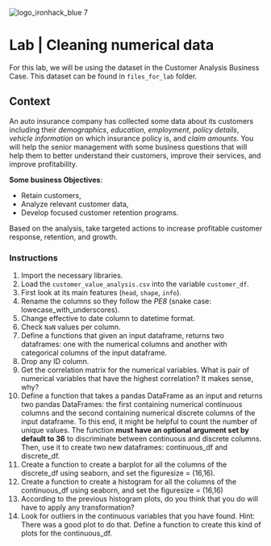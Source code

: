 ![logo_ironhack_blue 7](https://user-images.githubusercontent.com/23629340/40541063-a07a0a8a-601a-11e8-91b5-2f13e4e6b441.png)

# Lab | Cleaning numerical data

For this lab, we will be using the dataset in the Customer Analysis Business Case. This dataset can be found in `files_for_lab` folder.

## Context

An auto insurance company has collected some data about its customers including their _demographics_, _education_, _employment_, _policy details_, _vehicle information_ on which insurance policy is, and _claim amounts_. You will help the senior management with some business questions that will help them to better understand their customers, improve their services, and improve profitability.

**Some business Objectives**:

- Retain customers,
- Analyze relevant customer data,
- Develop focused customer retention programs.

Based on the analysis, take targeted actions to increase profitable customer response, retention, and growth.

### Instructions

1. Import the necessary libraries.
2. Load the `customer_value_analysis.csv` into the variable `customer_df`.
3. First look at its main features (`head`, `shape`, `info`).
4. Rename the columns so they follow the _PE8_ (snake case: lowecase_with_underscores).
5. Change effective to date column to datetime format.
6. Check `NaN` values per column.
7. Define a functions that given an input dataframe, returns two dataframes: one with the numerical columns and another with categorical columns of the input dataframe.
8. Drop any ID column.
9. Get the correlation matrix for the numerical variables. What is pair of numerical variables that have the highest correlation? It makes sense, why?
10. Define a function that takes a pandas DataFrame as an input and returns two pandas DataFrames: the first containing numerical continuous columns and the second containing numerical discrete columns of the input dataframe. To this end, it might be helpful to count the number of unique values. The function **must have an optional argument set by default to 36** to discriminate between continuous and discrete columns. Then, use it to create two new dataframes: continuous_df and discrete_df. 
11. Create a function to create a barplot for all the columns of the discrete_df using seaborn, and set the figuresize = (16,16). 
12. Create a function to create a histogram for all the columns of the continuous_df using seaborn, and set the figuresize = (16,16)
13. According to the previous histogram plots, do you think that you do will have to apply any transformation?
14. Look for outliers in the continuous variables that you have found. Hint: There was a good plot to do that. Define a function to create this kind of plots for the continuous_df.
